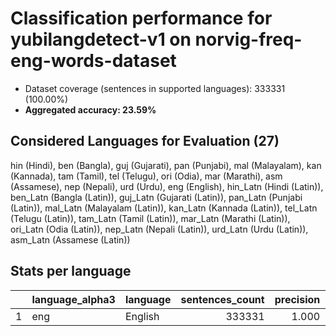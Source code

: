 # Classification performance for yubilangdetect-v1 on norvig-freq-eng-words-dataset

- Dataset coverage (sentences in supported languages): 333331 (100.00%)
- **Aggregated accuracy: 23.59%**

<h2 id="supported-languages">Considered Languages for Evaluation (27)</h2>

hin (Hindi), ben (Bangla), guj (Gujarati), pan (Punjabi), mal (Malayalam), kan (Kannada), tam (Tamil), tel (Telugu), ori (Odia), mar (Marathi), asm (Assamese), nep (Nepali), urd (Urdu), eng (English), hin_Latn (Hindi (Latin)), ben_Latn (Bangla (Latin)), guj_Latn (Gujarati (Latin)), pan_Latn (Punjabi (Latin)), mal_Latn (Malayalam (Latin)), kan_Latn (Kannada (Latin)), tel_Latn (Telugu (Latin)), tam_Latn (Tamil (Latin)), mar_Latn (Marathi (Latin)), ori_Latn (Odia (Latin)), nep_Latn (Nepali (Latin)), urd_Latn (Urdu (Latin)), asm_Latn (Assamese (Latin))

<h2 id="metrics-per-language">Stats per language</h2>

|    | language_alpha3   | language   |   sentences_count |   precision |   recall |    f1 |    tp |   fp |   tn |     fn |
|---:|:------------------|:-----------|------------------:|------------:|---------:|------:|------:|-----:|-----:|-------:|
|  1 | eng               | English    |            333331 |       1.000 |    0.236 | 0.382 | 78643 |    0 |    0 | 254688 |